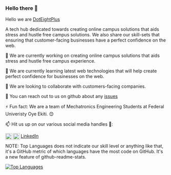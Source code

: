 ### Hello there 👋

<!--
**Grtnxhor/Abolade_Greatness** is a ✨ _special_ ✨ repository because its `README.md` (this file) appears on your GitHub profile.

Here are some ideas to get you started:

- 🔭 I’m currently working on ...
- 🌱 I’m currently learning ...
- 👯 I’m looking to collaborate on ...
- 🤔 I’m looking for help with ...
- 💬 Ask me about ...
- 📫 How to reach me: ...
- 😄 Pronouns: ...
- ⚡ Fun fact: ...
-->

Hello we are [DotEightPlus](https://doteightplus.com/)

A tech hub dedicated towards creating online campus solutions that aids stress and hustle free campus solutions.
We also share our skill-sets that ensuring that customer-facing businesses have a perfect confidence on the web.

🔭 We are currently working on creating online campus solutions that aids stress and hustle free campus experience. 

🌱 We are currently learning latest web technologies that will help create perfect confidence for businesses on the web.

👯 We are looking to collaborate with customers-facing companies.

💬 You can reach out to us on github about any [issues](https://github.com/DotEightPlus/DotEightPlus/issues)

⚡ Fun fact: We are a team of Mechatronics Engineering Students at Federal Univeristy Oye Ekiti. 😊

📫 Hit us up on our various social media handles 🔭:

[LinkedIn](https://www.linkedin.com/company/doteightplus/)
<a href="https://twitter.com/doteightplus">
  <img align="left" alt="My Twitter Account" width="21px" src="https://raw.githubusercontent.com/anuraghazra/anuraghazra/master/assets/twitter.svg" />
</a>
<a href="https://wa.me/2348103171902">
  <img align="left" alt="My contact" width="21px" src="https://image.flaticon.com/icons/png/512/124/124034.png" />
</a>



NOTE: Top Languages does not indicate our skill level or anything like that, it's a GitHub metric of which languages have the most code on GitHub. It's a new feature of github-readme-stats.

[![Top Languages](https://github-readme-stats.vercel.app/api/top-langs/?username=DotEightPlus)](https://github-readme-stats.vercel.app/api/top-langs/?username=DotEightPlus)
